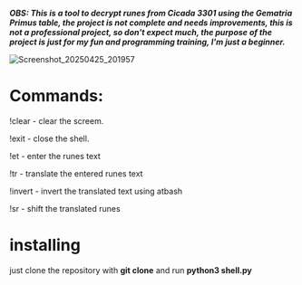 ***OBS: This is a tool to decrypt runes from Cicada 3301 using the Gematria Primus table, 
the project is not complete and needs improvements, this is not a professional project, 
so don't expect much, the purpose of the project is just for my fun and programming training, 
I'm just a beginner.***

![Screenshot_20250425_201957](https://github.com/user-attachments/assets/0cbe83ff-ee13-4805-86cb-f4c13629a15e)


# Commands:

!clear - clear the screem.

!exit - close the shell.

!et - enter the runes text

!tr - translate the entered runes text

!invert - invert the translated text using atbash

!sr - shift the translated runes

# installing 
just clone the repository with **git clone**
and run **python3 shell.py**

